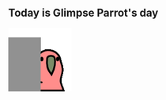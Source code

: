 <h2>Today is Glimpse Parrot's day</h2><img src="https://raw.githubusercontent.com/jmhobbs/cultofthepartyparrot.com/master/parrots/hd/glimpseparrot.gif" />